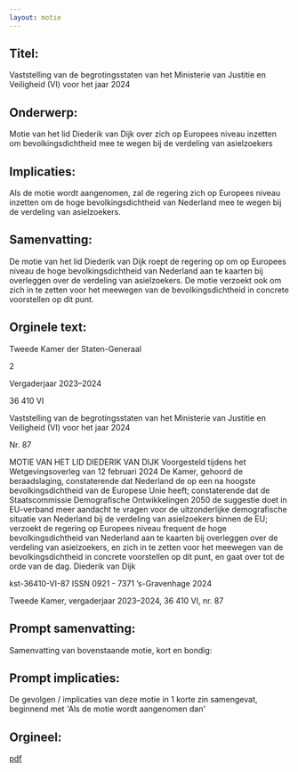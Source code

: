 ```yaml
---
layout: motie
---
```

## Titel:
Vaststelling van de begrotingsstaten van het Ministerie van Justitie en Veiligheid (VI) voor het jaar 2024
## Onderwerp:
Motie van het lid Diederik van Dijk over zich op Europees niveau inzetten om bevolkingsdichtheid mee te wegen bij de verdeling van asielzoekers 
## Implicaties:
Als de motie wordt aangenomen, zal de regering zich op Europees niveau inzetten om de hoge bevolkingsdichtheid van Nederland mee te wegen bij de verdeling van asielzoekers.
## Samenvatting:
De motie van het lid Diederik van Dijk roept de regering op om op Europees niveau de hoge bevolkingsdichtheid van Nederland aan te kaarten bij overleggen over de verdeling van asielzoekers. De motie verzoekt ook om zich in te zetten voor het meewegen van de bevolkingsdichtheid in concrete voorstellen op dit punt.
## Orginele text:


Tweede Kamer der Staten-Generaal

2

Vergaderjaar 2023–2024

36 410 VI

Vaststelling van de begrotingsstaten van het
Ministerie van Justitie en Veiligheid (VI) voor het
jaar 2024

Nr. 87

MOTIE VAN HET LID DIEDERIK VAN DIJK
Voorgesteld tijdens het Wetgevingsoverleg van 12 februari 2024
De Kamer,
gehoord de beraadslaging,
constaterende dat Nederland de op een na hoogste bevolkingsdichtheid
van de Europese Unie heeft;
constaterende dat de Staatscommissie Demografische Ontwikkelingen
2050 de suggestie doet in EU-verband meer aandacht te vragen voor de
uitzonderlijke demografische situatie van Nederland bij de verdeling van
asielzoekers binnen de EU;
verzoekt de regering op Europees niveau frequent de hoge bevolkingsdichtheid van Nederland aan te kaarten bij overleggen over de verdeling
van asielzoekers, en zich in te zetten voor het meewegen van de bevolkingsdichtheid in concrete voorstellen op dit punt,
en gaat over tot de orde van de dag.
Diederik van Dijk

kst-36410-VI-87
ISSN 0921 - 7371
’s-Gravenhage 2024

Tweede Kamer, vergaderjaar 2023–2024, 36 410 VI, nr. 87


## Prompt samenvatting:
Samenvatting van bovenstaande motie, kort en bondig:


## Prompt implicaties:
De gevolgen / implicaties van deze motie in 1 korte zin samengevat, beginnend met 'Als de motie wordt aangenomen dan' 

## Orgineel:
[pdf](https://gegevensmagazijn.tweedekamer.nl/OData/v4/2.0/Document(f257b049-1d45-4f05-86a5-472fe961e112)/resource)
